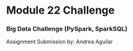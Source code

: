 # Module 22 Challenge

### Big Data Challenge (PySpark, SparkSQL)

Assignment Submission by: Andrea Aguilar
